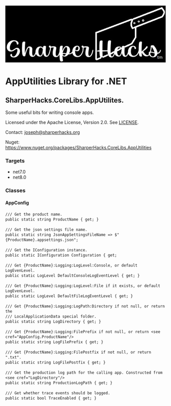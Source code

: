 ![SharperHacks logo](SHLLC-Logo.jpg)
# AppUtilities Library for .NET
## SharperHacks.CoreLibs.AppUtilites.

Some useful bits for writing console apps.

Licensed under the Apache License, Version 2.0. See [LICENSE](LICENSE).

Contact: joseph@sharperhacks.org

Nuget: https://www.nuget.org/packages/SharperHacks.CoreLibs.AppUtilities

### Targets
- net7.0
- net8.0

### Classes

#### AppConfig

```
/// Get the product name.
public static string ProductName { get; }

/// Get the json settings file name.
public static string JsonAppSettingsFileName => $"{ProductName}.appsettings.json";

/// Get the IConfiguration instance.
public static IConfiguration Configuration { get; 

/// Get {ProductName}:Logging:LogLevel:Console, or default LogEvenLevel.
public static LogLevel DefaultConsoleLogEventLevel { get; }

/// Get {ProductName}:Logging:LogLevel:File if it exists, or default LogEvenLevel.
public static LogLevel DefaultFileLogEventLevel { get; }

/// Get {ProductName}:Logging:LogPath:Directory if not null, or return the
/// LocalApplicationData special folder.
public static string LogDirectory { get; }

/// Get {ProductName}:Logging:FilePrefix if not null, or return <see cref="AppConfig.ProductName"/>
public static string LogFilePrefix { get; }

/// Get {ProductName}:Logging:FilePostfix if not null, or return ".txt".
public static string LogFilePostfix { get; }

/// Get the production log path for the calling app. Constructed from <see cref="LogDirectory"/>
public static string ProductionLogPath { get; }

/// Get whether trace events should be logged.
public static bool TraceEnabled { get; }

```